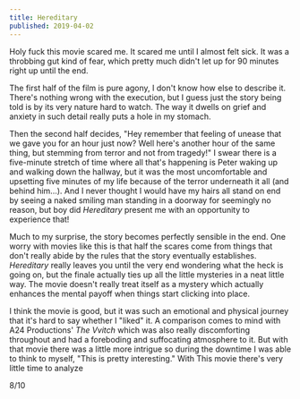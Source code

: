 ```yaml
---
title: Hereditary
published: 2019-04-02
---
```


Holy fuck this movie scared me. It scared me until I almost felt sick. It was a throbbing gut kind of fear, which pretty much didn't let up for 90 minutes right up until the end.

The first half of the film is pure agony, I don't know how else to describe it. There's nothing wrong with the execution, but I guess just the story being told is by its very nature hard to watch. The way it dwells on grief and anxiety in such detail really puts a hole in my stomach.

Then the second half decides, "Hey remember that feeling of unease that we gave you for an hour just now? Well here's another hour of the same thing, but stemming from terror and not from tragedy!" I swear there is a five-minute stretch of time where all that's happening is Peter waking up and walking down the hallway, but it was the most uncomfortable and upsetting five minutes of my life because of the terror underneath it all (and behind him...). And I never thought I would have my hairs all stand on end by seeing a naked smiling man standing in a doorway for seemingly no reason, but boy did _Hereditary_ present me with an opportunity to experience that!

Much to my surprise, the story becomes perfectly sensible in the end. One worry with movies like this is that half the scares come from things that don't really abide by the rules that the story eventually establishes. _Hereditary_ really leaves you until the very end wondering what the heck is going on, but the finale actually ties up all the little mysteries in a neat little way. The movie doesn't really treat itself as a mystery which actually enhances the mental payoff when things start clicking into place.

I think the movie is good, but it was such an emotional and physical journey that it's hard to say whether I "liked" it. A comparison comes to mind with A24 Productions' _The Vvitch_ which was also really discomforting throughout and had a foreboding and suffocating atmosphere to it. But with that movie there was a little more intrigue so during the downtime I was able to think to myself, "This is pretty interesting." With This movie there's very little time to analyze

8/10

